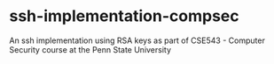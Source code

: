 # ssh-implementation-compsec
An ssh implementation using RSA keys as part of CSE543 - Computer Security course at the Penn State University
